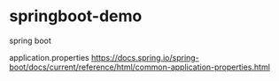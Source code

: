 # springboot-demo
spring boot

application.properties
https://docs.spring.io/spring-boot/docs/current/reference/html/common-application-properties.html
